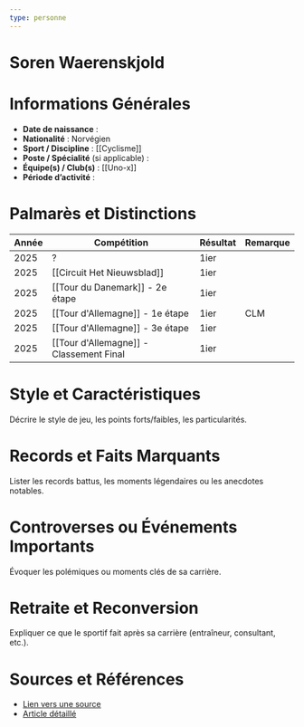 ```yaml
---
type: personne
---
```


# Soren Waerenskjold

# Informations Générales
- **Date de naissance** :  
- **Nationalité** :  Norvégien
- **Sport / Discipline** :  [[Cyclisme]]
- **Poste / Spécialité** (si applicable) :  
- **Équipe(s) / Club(s)** :  [[Uno-x]]
- **Période d’activité** :  

# Palmarès et Distinctions
| Année | Compétition                             | Résultat | Remarque |
| ----- | --------------------------------------- | -------- | -------- |
| 2025  | ?                                       | 1ier     |          |
| 2025  | [[Circuit Het Nieuwsblad]]              | 1ier     |          |
| 2025  | [[Tour du Danemark]] - 2e étape         | 1ier     |          |
| 2025  | [[Tour d'Allemagne]] - 1e étape         | 1ier     | CLM      |
| 2025  | [[Tour d'Allemagne]] - 3e étape         | 1ier     |          |
| 2025  | [[Tour d'Allemagne]] - Classement Final | 1ier     |          |

# Style et Caractéristiques
Décrire le style de jeu, les points forts/faibles, les particularités.

# Records et Faits Marquants
Lister les records battus, les moments légendaires ou les anecdotes notables.

# Controverses ou Événements Importants
Évoquer les polémiques ou moments clés de sa carrière.

# Retraite et Reconversion
Expliquer ce que le sportif fait après sa carrière (entraîneur, consultant, etc.).

# Sources et Références
- [Lien vers une source](#)
- [Article détaillé](#)
